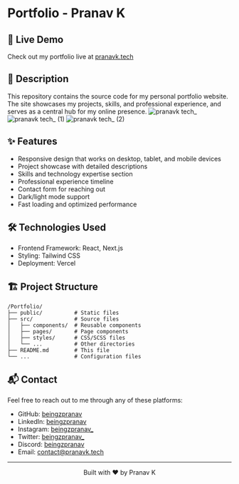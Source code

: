 # Portfolio - Pranav K


## 🚀 Live Demo

Check out my portfolio live at [pranavk.tech](https://pranavk.tech)

## 📝 Description

This repository contains the source code for my personal portfolio website. The site showcases my projects, skills, and professional experience, and serves as a central hub for my online presence.
![pranavk tech_](https://github.com/user-attachments/assets/a7c2866a-f428-41a9-997d-e2b419ff31ba)
![pranavk tech_ (1)](https://github.com/user-attachments/assets/85155885-aabd-407d-b2bf-e5e478a00936)
![pranavk tech_ (2)](https://github.com/user-attachments/assets/71c497c8-cc44-4588-91d2-079284d7d3be)


## ✨ Features

- Responsive design that works on desktop, tablet, and mobile devices
- Project showcase with detailed descriptions
- Skills and technology expertise section
- Professional experience timeline
- Contact form for reaching out
- Dark/light mode support
- Fast loading and optimized performance

## 🛠️ Technologies Used

- Frontend Framework: React, Next.js
- Styling: Tailwind CSS
- Deployment: Vercel

## 🏗️ Project Structure

```
/Portfolio/
├── public/          # Static files
├── src/             # Source files
│   ├── components/  # Reusable components
│   ├── pages/       # Page components
│   ├── styles/      # CSS/SCSS files
│   └── ...          # Other directories
├── README.md        # This file
└── ...              # Configuration files
```




## 📬 Contact

Feel free to reach out to me through any of these platforms:

- GitHub: [beingzpranav](https://github.com/beingzpranav)
- LinkedIn: [beingzpranav](https://linkedin.com/in/beingzpranav)
- Instagram: [beingzpranav_](https://instagram.com/beingzpranav_)
- Twitter: [beingzpranav_](https://x.com/beingzpranav_)
- Discord: [beingzpranav](https://discordapp.com/users/833363964192751626)
- Email: [contact@pranavk.tech](mailto:contact@pranavk.tech)

---

<div align="center">
  <p>Built with ❤️ by Pranav K</p>
</div>

